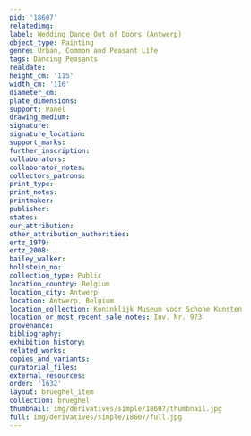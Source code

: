 ```yaml
---
pid: '18607'
relatedimg: 
label: Wedding Dance Out of Doors (Antwerp)
object_type: Painting
genre: Urban, Common and Peasant Life
tags: Dancing Peasants
realdate: 
height_cm: '115'
width_cm: '116'
diameter_cm: 
plate_dimensions: 
support: Panel
drawing_medium: 
signature: 
signature_location: 
support_marks: 
further_inscription: 
collaborators: 
collaborator_notes: 
collectors_patrons: 
print_type: 
print_notes: 
printmaker: 
publisher: 
states: 
our_attribution: 
other_attribution_authorities: 
ertz_1979: 
ertz_2008: 
bailey_walker: 
hollstein_no: 
collection_type: Public
location_country: Belgium
location_city: Antwerp
location: Antwerp, Belgium
location_collection: Koninklijk Museum voor Schone Kunsten
location_or_most_recent_sale_notes: Inv. Nr. 973
provenance: 
bibliography: 
exhibition_history: 
related_works: 
copies_and_variants: 
curatorial_files: 
external_resources: 
order: '1632'
layout: brueghel_item
collection: brueghel
thumbnail: img/derivatives/simple/18607/thumbnail.jpg
full: img/derivatives/simple/18607/full.jpg
---
```


